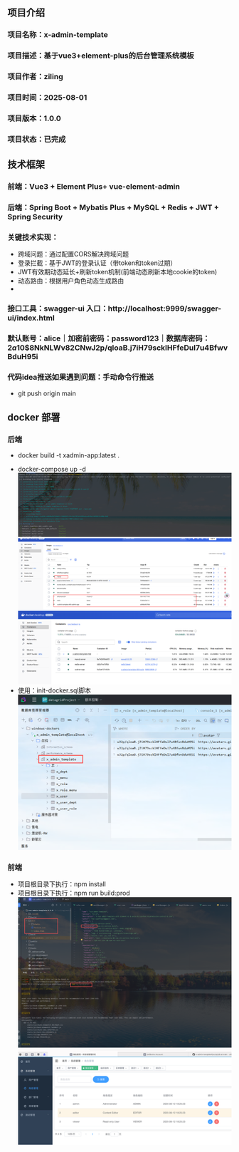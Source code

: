 ## 项目介绍
### 项目名称：x-admin-template
### 项目描述：基于vue3+element-plus的后台管理系统模板
### 项目作者：ziling
### 项目时间：2025-08-01
### 项目版本：1.0.0
### 项目状态：已完成

## 技术框架
### 前端：Vue3 + Element Plus+ vue-element-admin
### 后端：Spring Boot + Mybatis Plus + MySQL + Redis + JWT + Spring Security
### 关键技术实现：
- 跨域问题：通过配置CORS解决跨域问题
- 登录拦截：基于JWT的登录认证（带token和token过期）
- JWT有效期动态延长+刷新token机制(前端动态刷新本地cookie的token)
- 动态路由：根据用户角色动态生成路由
- 
### 接口工具：swagger-ui 入口：http://localhost:9999/swagger-ui/index.html

### 默认账号：alice｜加密前密码：password123｜数据库密码：$2a$10$8NkNLWv82CNwJ2p/qloaB.j7iH79scklHFfeDul7u4BfwvBduH95i

### 代码idea推送如果遇到问题：手动命令行推送
- git push origin main

## docker 部署   
### 后端
- docker build -t xadmin-app:latest .

[//]: # (- Docker Compose 会自动执行 Dockerfile 来构建镜像（前提是你的 docker-compose.yml 中使用了 build: .）。 )
- docker-compose up -d  
![img_2.png](img_2.png)
![img_3.png](img_3.png)
![img_4.png](img_4.png)
- 使用：init-docker.sql脚本
![img_5.png](img_5.png)
### 前端
- 项目根目录下执行：npm install
- 项目根目录下执行：npm run build:prod
![img_6.png](img_6.png)
![img_7.png](img_7.png)
